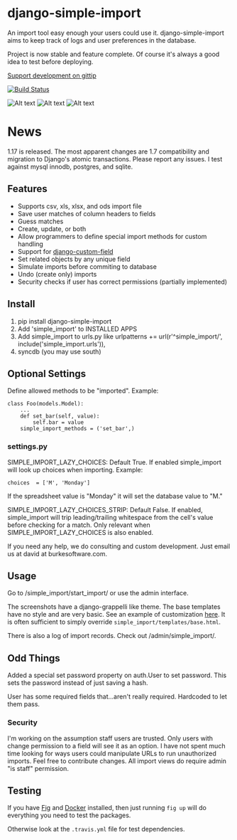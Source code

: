 django-simple-import
====================

An import tool easy enough your users could use it. django-simple-import aims to keep track of logs
and user preferences in the database.

Project is now stable and feature complete. Of course it's always a good idea to test before deploying.

[Support development on gittip](http://www.gittip.com/bufke)

[![Build Status](https://travis-ci.org/burke-software/django-simple-import.png?branch=master)](https://travis-ci.org/burke-software/django-simple-import)

![Alt text](https://raw.github.com/burke-software/django-simple-import/master/docs/start_import.png)
![Alt text](https://raw.github.com/burke-software/django-simple-import/master/docs/match_columns.png)
![Alt text](https://raw.github.com/burke-software/django-simple-import/master/docs/do_import.png)

# News

1.17 is released. The most apparent changes are 1.7 compatibility and migration to Django's
atomic transactions. Please report any issues. I test against mysql innodb, postgres, and sqlite.

## Features
- Supports csv, xls, xlsx, and ods import file
- Save user matches of column headers to fields
- Guess matches
- Create, update, or both
- Allow programmers to define special import methods for custom handling
- Support for [django-custom-field](https://github.com/burke-software/django-custom-field)
- Set related objects by any unique field
- Simulate imports before commiting to database
- Undo (create only) imports
- Security checks if user has correct permissions (partially implemented)

## Install

1. pip install django-simple-import
1. Add 'simple_import' to INSTALLED APPS
1. Add simple_import to urls.py like
urlpatterns += url(r'^simple_import/', include('simple_import.urls')),
1. syncdb (you may use south)

## Optional Settings
Define allowed methods to be "imported". Example:

    class Foo(models.Model):
        ...
        def set_bar(self, value):
            self.bar = value
        simple_import_methods = ('set_bar',)

### settings.py
SIMPLE_IMPORT_LAZY_CHOICES: Default True. If enabled simple_import will look up choices when importing. Example:

    choices  = ['M', 'Monday']

If the spreadsheet value is "Monday" it will set the database value to "M."

SIMPLE_IMPORT_LAZY_CHOICES_STRIP: Default False.  If enabled, simple_import will trip leading/trailing whitespace 
from the cell's value before checking for a match.  Only relevant when SIMPLE_IMPORT_LAZY_CHOICES is also enabled.
 
If you need any help, we do consulting and custom development. Just email us at david at burkesoftware.com.


## Usage

Go to /simple_import/start_import/ or use the admin interface.

The screenshots have a django-grappelli like theme. The base templates have no style and are very basic.
See an example of customization [here](https://github.com/burke-software/django-sis/tree/master/templates/simple_import).
It is often sufficient to simply override `simple_import/templates/base.html`.

There is also a log of import records. Check out /admin/simple_import/.

## Odd Things

Added a special set password property on auth.User to set password. This sets the password instead of just
saving a hash.

User has some required fields that...aren't really required. Hardcoded to let them pass.

### Security
I'm working on the assumption staff users are trusted. Only users with change permission
to a field will see it as an option. I have not spent much time looking for ways users could
manipulate URLs to run unauthorized imports. Feel free to contribute changes.
All import views do require admin "is staff" permission.

## Testing

If you have [Fig](http://www.fig.sh/) and [Docker](https://www.docker.com/)
installed, then just running `fig up` will do everything you need to test
the packages.

Otherwise look at the `.travis.yml` file for test dependencies.
